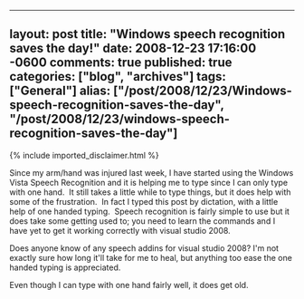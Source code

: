   ---
  layout: post
  title: "Windows speech recognition saves the day!"
  date: 2008-12-23 17:16:00 -0600
  comments: true
  published: true
  categories: ["blog", "archives"]
  tags: ["General"]
  alias: ["/post/2008/12/23/Windows-speech-recognition-saves-the-day", "/post/2008/12/23/windows-speech-recognition-saves-the-day"]
  ---
<!-- more -->
{% include imported_disclaimer.html %}
<p>
Since my arm/hand was injured last week, I have started using the Windows Vista Speech Recognition and it is helping me to type since I can only type with one hand.&nbsp; It still takes a little while to type things, but it does help with some of the frustration.&nbsp; In fact I typed this post by dictation, with a little help of one handed typing.&nbsp; Speech recognition is fairly simple to use but it does take some getting used to; you need to learn the commands and I have yet to get it working correctly with visual studio 2008.
</p>
<p>
Does anyone know of any speech addins for visual studio 2008? I&#39;m not exactly sure how long it&#39;ll take for me to heal, but anything too ease the one handed typing is appreciated.
</p>
<p>
Even though I can type with one hand fairly well, it does get old. 
</p>

